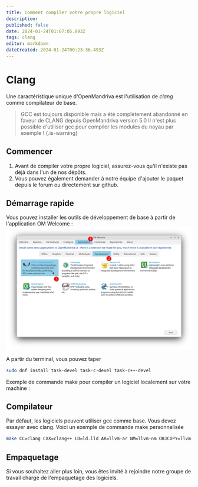 ```yaml
---
title: Comment compiler votre propre logiciel
description: 
published: false
date: 2024-01-24T01:07:05.893Z
tags: clang
editor: markdown
dateCreated: 2024-01-24T00:23:36.493Z
---
```


# Clang
Une caractéristique unique d'OpenMandriva est l'utilisation de *clang* comme compilateur de base. 

> GCC est toujours disponible mais a été complètement abandonné en faveur de CLANG depuis OpenMandriva version 5.0
> Il n'est plus possible d'utiliser gcc pour compiler les modules du noyau par exemple ! {.is-warning}

## Commencer

1. Avant de compiler votre propre logiciel, assurez-vous qu'il n'existe pas déjà dans l'un de nos dépôts.
2. Vous pouvez également demander à notre équipe d'ajouter le paquet depuis le forum ou directement sur github.

## Démarrage rapide

Vous pouvez installer les outils de développement de base à partir de l'application OM Welcome :
![om5-welcome-devtools.png](/images/om5-welcome-devtools.png)

A partir du terminal, vous pouvez taper

```bash
sudo dnf install task-devel task-c-devel task-c++-devel
```

Exemple de commande make pour compiler un logiciel localement sur votre machine :

## Compilateur

Par défaut, les logiciels peuvent utiliser gcc comme base. Vous devez essayer avec clang.
Voici un exemple de commande make personnalisée

```bash
make CC=clang CXX=clang++ LD=ld.lld AR=llvm-ar NM=llvm-nm OBJCOPY=llvm-objcopy OBJSIZE=llvm-size STRIP=llvm-strip -C ...
```

## Empaquetage

Si vous souhaitez aller plus loin, vous êtes invité à rejoindre notre groupe de travail chargé de l'empaquetage des logiciels. 